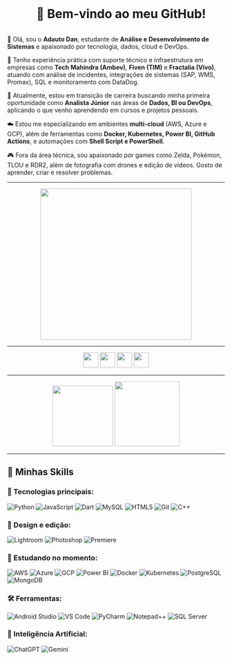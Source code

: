 <!-- Título -->
<div id="user-content-toc">
  <ul align="center">
    <summary><h1 style="display: inline-block">🚀 Bem-vindo ao meu GitHub!</h1></summary>
  </ul>
</div>

<!-- Apresentação -->
<p>
  👋 Olá, sou o <strong>Adauto Dan</strong>, estudante de <strong>Análise e Desenvolvimento de Sistemas</strong> e apaixonado por tecnologia, dados, cloud e DevOps.

  💼 Tenho experiência prática com suporte técnico e infraestrutura em empresas como <strong>Tech Mahindra (Ambev)</strong>, <strong>Fiven (TIM)</strong> e <strong>Fractalia (Vivo)</strong>, atuando com análise de incidentes, integrações de sistemas (SAP, WMS, Promax), SQL e monitoramento com DataDog.

  🔁 Atualmente, estou em transição de carreira buscando minha primeira oportunidade como <strong>Analista Júnior</strong> nas áreas de <strong>Dados, BI ou DevOps</strong>, aplicando o que venho aprendendo em cursos e projetos pessoais.

  ☁️ Estou me especializando em ambientes <strong>multi-cloud</strong> (AWS, Azure e GCP), além de ferramentas como <strong>Docker, Kubernetes, Power BI, GitHub Actions</strong>, e automações com <strong>Shell Script e PowerShell</strong>.

  🎮 Fora da área técnica, sou apaixonado por games como Zelda, Pokémon, TLOU e RDR2, além de fotografia com drones e edição de vídeos. Gosto de aprender, criar e resolver problemas.

</p>

---

<div align="center">
   <img src="https://images-wixmp-ed30a86b8c4ca887773594c2.wixmp.com/f/4d2c9658-e25e-4dd6-9c56-932447f29482/ddio625-88c6c961-13c1-43ee-a08f-3c3ceeb7f053.gif" height="350" />
</div>

---

<div align="center">
  <a href="#"><img src="https://img.shields.io/static/v1?message=Youtube&logo=youtube&label=&color=FF0000&logoColor=white&labelColor=&style=for-the-badge" height="35" /></a>
  <a href="#"><img src="https://img.shields.io/static/v1?message=Instagram&logo=instagram&label=&color=E4405F&logoColor=white&labelColor=&style=for-the-badge" height="35" /></a>
  <a href="#"><img src="https://img.shields.io/static/v1?message=Twitch&logo=twitch&label=&color=9146FF&logoColor=white&labelColor=&style=for-the-badge" height="35" /></a>
  <a href="https://www.linkedin.com/in/adauto-d-36466b121"><img src="https://img.shields.io/static/v1?message=LinkedIn&logo=linkedin&label=&color=0077B5&logoColor=white&labelColor=&style=for-the-badge" height="35" /></a>
</div>

---

<div align="center">
  <img height="140" src="https://github-readme-stats.vercel.app/api?username=DanXDanXD&show_icons=true&theme=nord" />
  <img height="150" src="https://github-readme-stats.vercel.app/api/top-langs/?username=DanXDanXD&layout=compact&theme=nord" />
</div>

---

## 🚀 Minhas Skills

### 🧰 Tecnologias principais:
![Python](https://img.shields.io/badge/Python-14354C?style=for-the-badge&logo=python&logoColor=white)
![JavaScript](https://img.shields.io/badge/JavaScript-F7DF1E?style=for-the-badge&logo=javascript&logoColor=black)
![Dart](https://img.shields.io/badge/Dart-0175C2?style=for-the-badge&logo=dart&logoColor=white)
![MySQL](https://img.shields.io/badge/MySQL-4479A1?style=for-the-badge&logo=mysql&logoColor=white)
![HTML5](https://img.shields.io/badge/HTML5-E34F26?style=for-the-badge&logo=html5&logoColor=white)
![Git](https://img.shields.io/badge/Git-E44C30?style=for-the-badge&logo=git&logoColor=white)
![C++](https://img.shields.io/badge/C++-00599C?style=for-the-badge&logo=c%2B%2B&logoColor=white)

### 🎨 Design e edição:
![Lightroom](https://img.shields.io/badge/Adobe%20Lightroom-31A8FF?style=for-the-badge&logo=Adobe%20Lightroom&logoColor=white)
![Photoshop](https://img.shields.io/badge/Adobe%20Photoshop-31A8FF?style=for-the-badge&logo=Adobe%20Photoshop&logoColor=black)
![Premiere](https://img.shields.io/badge/Adobe%20Premiere%20Pro-9999FF?style=for-the-badge&logo=Adobe%20Premiere%20Pro&logoColor=white)

### 📘 Estudando no momento:
![AWS](https://img.shields.io/badge/AWS-FF9900?style=for-the-badge&logo=amazonaws&logoColor=white)
![Azure](https://img.shields.io/badge/Azure-0078D4?style=for-the-badge&logo=microsoftazure&logoColor=white)
![GCP](https://img.shields.io/badge/Google%20Cloud-4285F4?style=for-the-badge&logo=googlecloud&logoColor=white)
![Power BI](https://img.shields.io/badge/PowerBI-F2C811?style=for-the-badge&logo=Power%20BI&logoColor=white)
![Docker](https://img.shields.io/badge/Docker-2CA5E0?style=for-the-badge&logo=docker&logoColor=white)
![Kubernetes](https://img.shields.io/badge/Kubernetes-326ce5?style=for-the-badge&logo=kubernetes&logoColor=white)
![PostgreSQL](https://img.shields.io/badge/PostgreSQL-316192?style=for-the-badge&logo=postgresql&logoColor=white)
![MongoDB](https://img.shields.io/badge/MongoDB-4EA94B?style=for-the-badge&logo=mongodb&logoColor=white)

### 🛠️ Ferramentas:
![Android Studio](https://img.shields.io/badge/Android%20Studio-3DDC84?style=for-the-badge&logo=android-studio&logoColor=white)
![VS Code](https://img.shields.io/badge/VSCode-007ACC?style=for-the-badge&logo=visual-studio-code&logoColor=white)
![PyCharm](https://img.shields.io/badge/PyCharm-000000?style=for-the-badge&logo=PyCharm&logoColor=white)
![Notepad++](https://img.shields.io/badge/Notepad++-90E59A?style=for-the-badge&logo=notepadplusplus&logoColor=black)
![SQL Server](https://img.shields.io/badge/SQL%20Server-CC2927?style=for-the-badge&logo=microsoftsqlserver&logoColor=white)

### 🤖 Inteligência Artificial:
![ChatGPT](https://img.shields.io/badge/ChatGPT-74aa9c?style=for-the-badge&logo=openai&logoColor=white)
![Gemini](https://img.shields.io/badge/Gemini-8E75B2?style=for-the-badge&logo=googlebard&logoColor=white)
